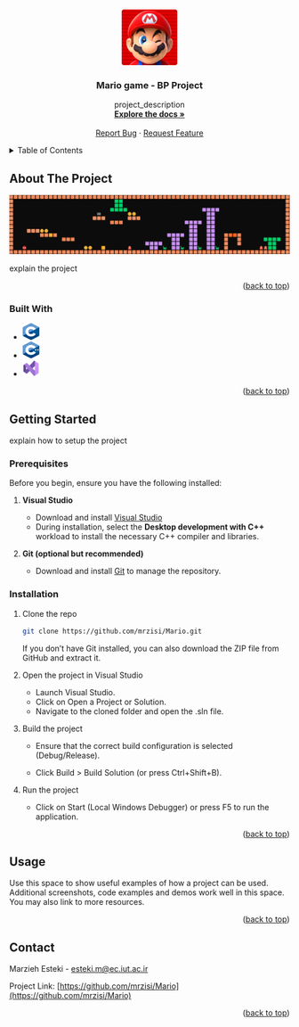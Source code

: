 <a id="readme-top"></a>


<!-- PROJECT LOGO -->
<br />
<div align="center">
  <a href="https://github.com/mrzisi/Mario">
    <img src="images/logo.png" alt="Logo" width="100" height="100">
  </a>

<h3 align="center">Mario game - BP Project</h3>

  <p align="center">
    project_description
    <br />
    <a href="https://github.com/mrzisi/Mario"><strong>Explore the docs »</strong></a>
    <br />
    <br />
    <a href="https://github.com/mrzisi/Mario/issues/new?template=bug+rep">Report Bug</a>
    &middot;
    <a href="https://github.com/mrzisi/Mario/issues/new?template=feature+req">Request Feature</a>
  </p>
</div>



<!-- TABLE OF CONTENTS -->
<details>
  <summary>Table of Contents</summary>
  <ol>
    <li>
      <a href="#about-the-project">About The Project</a>
      <ul>
        <li><a href="#built-with">Built With</a></li>
      </ul>
    </li>
    <li>
      <a href="#getting-started">Getting Started</a>
      <ul>
        <li><a href="#prerequisites">Prerequisites</a></li>
        <li><a href="#installation">Installation</a></li>
      </ul>
    </li>
    <li><a href="#usage">Usage</a></li>
    <li><a href="#contact">Contact</a></li>
  </ol>
</details>



<!-- ABOUT THE PROJECT -->
## About The Project
![Mario game][product-screenshot]

explain the project

<p align="right">(<a href="#readme-top">back to top</a>)</p>



### Built With

* <img src="images/C.png" alt="Logo" width="30" height="30">

* <img src="images/CPP.png" alt="Logo" width="30" height="30">

* <img src="images/VS.png" alt="Logo" width="30" height="30">


<p align="right">(<a href="#readme-top">back to top</a>)</p>



<!-- GETTING STARTED -->
## Getting Started

explain how to setup the project

### Prerequisites

Before you begin, ensure you have the following installed:

1. **Visual Studio**
   - Download and install [Visual Studio](https://visualstudio.microsoft.com/)
   - During installation, select the **Desktop development with C++** workload to install the necessary C++ compiler and libraries.

2. **Git (optional but recommended)**
   - Download and install [Git](https://git-scm.com/) to manage the repository.

### Installation

1. Clone the repo
   ```sh
   git clone https://github.com/mrzisi/Mario.git
   ```
   If you don’t have Git installed, you can also download the ZIP file from GitHub and extract it.

2. Open the project in Visual Studio
    * Launch Visual Studio.
    * Click on Open a Project or Solution.
    * Navigate to the cloned folder and open the .sln file.

3. Build the project
   * Ensure that the correct build configuration is selected (Debug/Release).

    * Click Build > Build Solution (or press Ctrl+Shift+B).

4. Run the project

    * Click on Start (Local Windows Debugger) or press F5 to run the application.

<p align="right">(<a href="#readme-top">back to top</a>)</p>



## Usage

Use this space to show useful examples of how a project can be used. Additional screenshots, code examples and demos work well in this space. You may also link to more resources.

<p align="right">(<a href="#readme-top">back to top</a>)</p>

## Contact

Marzieh Esteki - esteki.m@ec.iut.ac.ir

Project Link: [https://github.com/mrzisi/Mario](https://github.com/mrzisi/Mario)

<p align="right">(<a href="#readme-top">back to top</a>)</p>


[product-screenshot]: images/game.png

